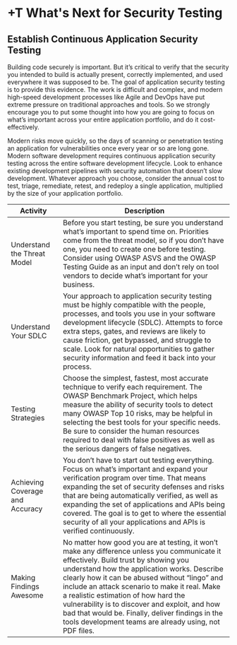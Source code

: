 # +T What's Next for Security Testing

## Establish Continuous Application Security Testing


Building code securely is important. But it’s critical to verify that the security you intended to build is actually present, correctly implemented, and used everywhere it was supposed to be. The goal of application security testing is to provide this evidence. The work is difficult and complex, and modern high-speed development processes like Agile and DevOps have put extreme pressure on traditional approaches and tools. So we strongly encourage you to put some thought into how you are going to focus on what’s important across your entire application portfolio, and do it cost-effectively.

Modern risks move quickly, so the days of scanning or penetration testing an application for vulnerabilities once every year or so are long gone. Modern software development requires continuous application security testing across the entire software development lifecycle. Look to enhance existing development pipelines with security automation that doesn’t slow development. Whatever approach you choose, consider the annual cost to test, triage, remediate, retest, and redeploy a single application, multiplied by the size of your application portfolio.

| Activity | Description | 
| --- | --- | 
| Understand the Threat Model | Before you start testing, be sure you understand what’s important to spend time on. Priorities come from the threat model, so if you don’t have one, you need to create one before testing. Consider using OWASP ASVS and the OWASP Testing Guide as an input and don’t rely on tool vendors to decide what’s important for your business.|
| Understand Your SDLC | Your approach to application security testing must be highly compatible with the people, processes, and tools you use in your software development lifecycle (SDLC). Attempts to force extra steps, gates, and reviews are likely to cause friction, get bypassed, and struggle to scale. Look for natural opportunities to gather security information and feed it back into your process.|
| Testing Strategies | Choose the simplest, fastest, most accurate technique to verify each requirement. The OWASP Benchmark Project, which helps measure the ability of security tools to detect many OWASP Top 10 risks, may be helpful in selecting the best tools for your specific needs. Be sure to consider the human resources required to deal with false positives as well as the serious dangers of false negatives.|
| Achieving Coverage and Accuracy | You don’t have to start out testing everything. Focus on what’s important and expand your verification program over time. That means expanding the set of security defenses and risks that are being automatically verified, as well as expanding the set of applications and APIs being covered. The goal is to get to where the essential security of all your applications and APIs is verified continuously.|
| Making Findings Awesome | No matter how good you are at testing, it won’t make any difference unless you communicate it effectively. Build trust by showing you understand how the application works. Describe clearly how it can be abused without “lingo” and include an attack scenario to make it real. Make a realistic estimation of how hard the vulnerability is to discover and exploit, and how bad that would be. Finally, deliver findings in the tools development teams are already using, not PDF files.|


